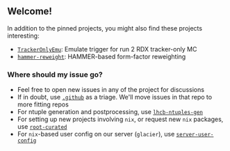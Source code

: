 ## Welcome!

In addition to the pinned projects, you might also find these projects interesting:

- [`TrackerOnlyEmu`](https://github.com/umd-lhcb/TrackerOnlyEmu): Emulate trigger for run 2 RDX tracker-only MC
- [`hammer-reweight`](https://github.com/umd-lhcb/hammer-reweight): HAMMER-based form-factor reweighting


### Where should my issue go?

- Feel free to open new issues in any of the project for discussions
- If in doubt, use [`.github`](https://github.com/umd-lhcb/.github) as a triage. We'll move issues in that repo to more fitting repos
- For ntuple generation and postprocessing, use [`lhcb-ntuples-gen`](https://github.com/umd-lhcb/lhcb-ntuples-gen)
- For setting up new projects involving `nix`, or request new `nix` packages, use [`root-curated`](https://github.com/umd-lhcb/root-curated)
- For `nix`-based user config on our server (`glacier`), use [`server-user-config`](https://github.com/umd-lhcb/server-user-config)
